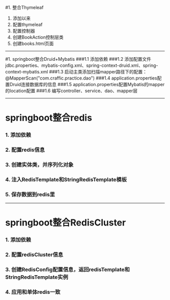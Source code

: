 #1. 整合Thymeleaf
<ol>
    <li>添加以来</li>
    <li>配置thymeleaf</li>
    <li>配置控制器</li>
    <li>创建BookAction控制层类</li>
    <li>创建books.html页面</li>
    
</ol>


----------------------------------------------------------------
#1. springboot整合Druid+Mybatis
###1.1 添加依赖
###1.2 添加配置文件jdbc.properties、mybatis-config.xml、spring-context-druid.xml、spring-context-mybatis.xml
###1.3 启动主类添加扫描mapper路径下的配置：@MapperScan("com.craffic.practice.dao")
###1.4 application.properties配置Druid连接数据库的信息
###1.5 application.properties配置Mybatis的mapper的location配置
###1.6 编写controller、service、dao、mapper层

----------------------------------------------------------------
# springboot整合redis
### 1. 添加依赖
### 2. 配置redis信息
### 3. 创建实体类，并序列化对象
### 4. 注入RedisTemplate和StringRedisTemplate模板
### 5. 保存数据到redis里


----------------------------------------------------------------
# springboot整合RedisCluster
### 1.  添加依赖
### 2. 配置redisCluster信息
### 3. 创建RedisConfig配置信息，返回redisTemplate和StringRedisTemplate实例
### 4. 应用和单体redis一致
